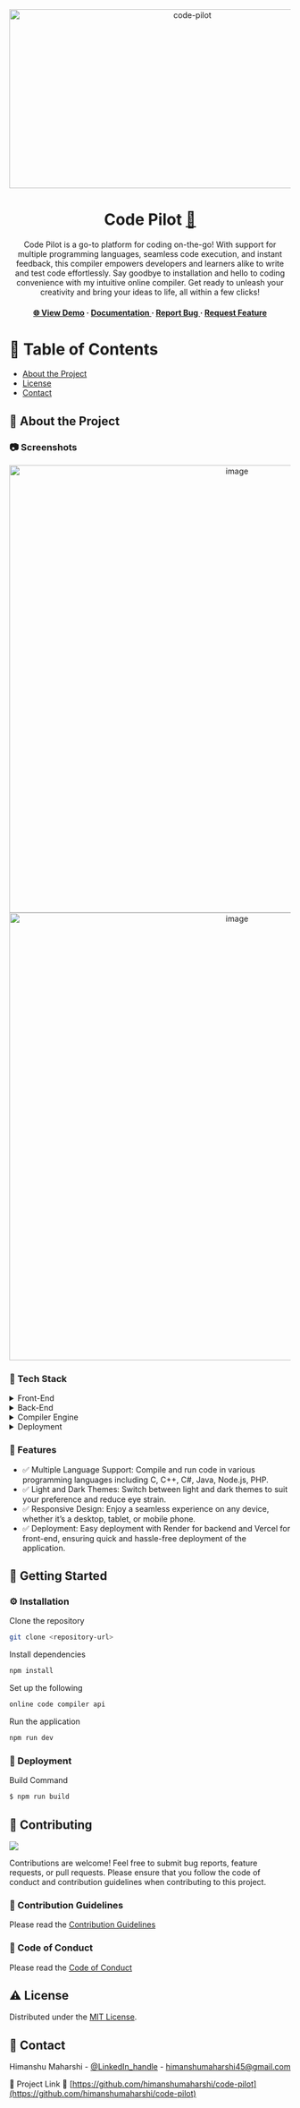 <div align='center'>
<img src="https://socialify.git.ci/himanshumaharshi/code-pilot/image?font=Raleway&language=1&logo=https%3A%2F%2Fi.ibb.co%2FS6yr3xz%2Ffevicon.png&name=1&owner=1&theme=Light" alt="code-pilot" width="640" height="320" />

<h1>Code Pilot <a href=https://code-pilot-five.vercel.app/>🔗</a> </h1>
<p>Code Pilot is a go-to platform for coding on-the-go! With support for multiple programming languages, seamless code execution, and instant feedback, this compiler empowers developers and learners alike to write and test code effortlessly. Say goodbye to installation and hello to coding convenience with my intuitive online compiler. Get ready to unleash your creativity and bring your ideas to life, all within a few clicks!</p>

<h4> <a href=https://code-pilot-five.vercel.app/>🌐 View Demo</a> <span> · </span> <a href="https://github.com/himanshumaharshi/code-pilot/blob/master/README.md"> Documentation </a> <span> · </span> <a href="https://github.com/himanshumaharshi/code-pilot/issues"> Report Bug </a> <span> · </span> <a href="https://github.com/himanshumaharshi/code-pilot/issues"> Request Feature </a> </h4>


</div>

# :notebook_with_decorative_cover: Table of Contents

- [About the Project](#star2-about-the-project)
- [License](#warning-license)
- [Contact](#handshake-contact)


## :star2: About the Project

### :camera: Screenshots
<div align="center"> <a href="https://code-pilot-five.vercel.app/"><img src="https://github.com/himanshumaharshi/code-pilot/blob/ed86124c54e0c953f56961590c78509eef790167/client/src/assets/screenshots/Screenshot%202024-05-27%20at%2011.19.33%E2%80%AFPM.png" alt='image' width='800'/></a> </div>
<div align="center"> <a href="https://code-pilot-five.vercel.app/"><img src="https://github.com/himanshumaharshi/code-pilot/blob/ed86124c54e0c953f56961590c78509eef790167/client/src/assets/screenshots/Screenshot%202024-05-27%20at%2011.19.49%E2%80%AFPM.png" alt='image' width='800'/></a> </div>


### :space_invader: Tech Stack
<details> <summary>Front-End</summary> <ul>
<li><a href="">React.js</a></li>
<li><a href="">TailwindCSS</a></li>
</ul> </details>
<details> <summary>Back-End</summary> <ul>
<li><a href="">Node.js</a></li>
<li><a href="">Express.js</a></li>
</ul> </details>
<details> <summary>Compiler Engine</summary> <ul>
<li><a href="">Custom-built engine for executing and managing code compilation</a></li>
</ul> </details>
<details> <summary>Deployment</summary> <ul>
<li><a href="">Render (Backend)</a></li>
<li><a href="">Vercel (Frontend)</a></li>
</ul> </details>

### :dart: Features
- ✅ Multiple Language Support: Compile and run code in various programming languages including C, C++, C#, Java, Node.js, PHP.
- ✅ Light and Dark Themes:  Switch between light and dark themes to suit your preference and reduce eye strain.
- ✅ Responsive Design: Enjoy a seamless experience on any device, whether it’s a desktop, tablet, or mobile phone.
- ✅ Deployment: Easy deployment with Render for backend and Vercel for front-end, ensuring quick and hassle-free deployment of the application.


## :toolbox: Getting Started

### :gear: Installation

Clone the repository
```bash
git clone <repository-url>
```
Install dependencies
```bash
npm install
```
Set up the following
```bash
online code compiler api
```
Run the application
```bash
npm run dev
```


### :triangular_flag_on_post: Deployment

Build Command
```bash
$ npm run build
```


## :wave: Contributing

<a href="https://github.com/himanshumaharshi/code-pilot/graphs/contributors"> <img src="https://contrib.rocks/image?repo=Louis3797/awesome-readme-template" /> </a>

Contributions are welcome! Feel free to submit bug reports, feature requests, or pull requests. Please ensure that you follow the code of conduct and contribution guidelines when contributing to this project.

### :scroll: Contribution Guidelines

Please read the [Contribution Guidelines](https://github.com/himanshumaharshi/code-pilot/blob/master/CONTRIBUTION_GUIDELINES.md)

### :scroll: Code of Conduct

Please read the [Code of Conduct](https://github.com/himanshumaharshi/code-pilot/blob/master/CODE_OF_CONDUCT.md)

## :warning: License

Distributed under the [MIT License](https://github.com/himanshumaharshi/code-pilot/blob/master/LICENSE).

## :handshake: Contact

Himanshu Maharshi - [@LinkedIn_handle](https://www.linkedin.com/in/himanshumaharshi/) - himanshumaharshi45@gmail.com

🔗 Project Link 🔗 [https://github.com/himanshumaharshi/code-pilot](https://github.com/himanshumaharshi/code-pilot)
